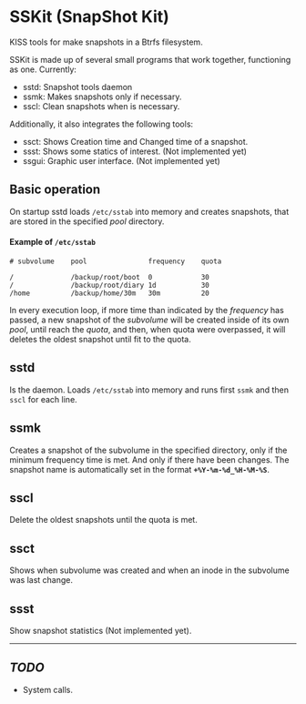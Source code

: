 SSKit (SnapShot Kit)
====================

KISS tools for make snapshots in a Btrfs filesystem.

SSKit is made up of several small programs that work together, functioning
as one. Currently:

- sstd: Snapshot tools daemon
- ssmk: Makes snapshots only if necessary.
- sscl: Clean snapshots when is necessary.

Additionally, it also integrates the following tools:

- ssct: Shows Creation time and Changed time of a snapshot.
- ssst: Shows some statics of interest. (Not implemented yet)
- ssgui: Graphic user interface. (Not implemented yet)


Basic operation
---------------

On startup sstd loads `/etc/sstab` into memory and creates snapshots, that are
stored in the specified _pool_ directory.

#### Example of `/etc/sstab`

    # subvolume    pool               frequency    quota

    /              /backup/root/boot  0            30
    /              /backup/root/diary 1d           30
    /home          /backup/home/30m   30m          20


In every execution loop, if more time than indicated by the _frequency_ has
passed, a new snapshot of the _subvolume_ will be created inside of its own
_pool_, until reach the _quota_, and then, when quota were overpassed, it will
deletes the oldest snapshot until fit to the quota.


sstd
-----

Is the daemon. Loads `/etc/sstab` into memory and runs first `ssmk` and then
`sscl` for each line.

ssmk
-----
Creates a snapshot of the subvolume in the specified directory, only if the
minimum frequency time is met. And only if there have been changes. The
snapshot name is automatically set in the format **`+%Y-%m-%d_%H-%M-%S`**.


sscl
-----

Delete the oldest snapshots until the quota is met.

ssct
-----

Shows when subvolume was created and when an inode in the subvolume was last
change.

ssst
-----

Show snapshot statistics (Not implemented yet).

---
_TODO_
-----

- System calls.
